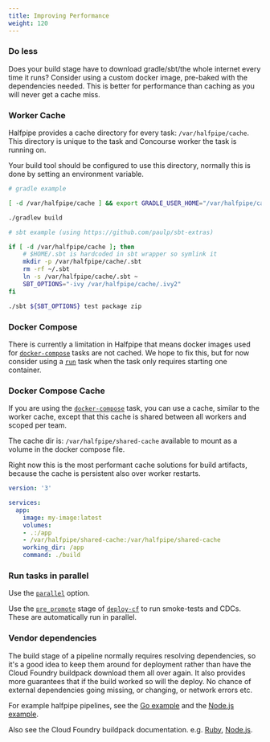 ```yaml
---
title: Improving Performance
weight: 120
---
```


### Do less

Does your build stage have to download gradle/sbt/the whole internet every time it runs? Consider using a custom docker image, pre-baked with the dependencies needed. This is better for performance than caching as you will never get a cache miss.

### Worker Cache

Halfpipe provides a cache directory for every task: `/var/halfpipe/cache`. This directory is unique to the task and Concourse worker the task is running on.

Your build tool should be configured to use this directory, normally this is done by setting an environment variable.

```bash
# gradle example

[ -d /var/halfpipe/cache ] && export GRADLE_USER_HOME="/var/halfpipe/cache/.gradle"

./gradlew build
```

```bash
# sbt example (using https://github.com/paulp/sbt-extras)

if [ -d /var/halfpipe/cache ]; then
    # $HOME/.sbt is hardcoded in sbt wrapper so symlink it
    mkdir -p /var/halfpipe/cache/.sbt
    rm -rf ~/.sbt
    ln -s /var/halfpipe/cache/.sbt ~
    SBT_OPTIONS="-ivy /var/halfpipe/cache/.ivy2"
fi

./sbt ${SBT_OPTIONS} test package zip
```

### Docker Compose

There is currently a limitation in Halfpipe that means docker images used for [`docker-compose`](/manifest#docker-compose) tasks are not cached. We hope to fix this, but for now consider using a [`run`](/manifest#run) task when the task only requires starting one container.

### Docker Compose Cache

If you are using the [`docker-compose`](/manifest#docker-compose) task, you can use a cache, similar to the worker cache, except that this cache is shared between all workers and scoped per team.

The cache dir is: `/var/halfpipe/shared-cache` available to mount as a volume in the docker compose file.

Right now this is the most performant cache solutions for build artifacts, because the cache is persistent also over worker restarts.

```yaml
version: '3'

services:
  app:
    image: my-image:latest
    volumes:
    - .:/app
    - /var/halfpipe/shared-cache:/var/halfpipe/shared-cache
    working_dir: /app
    command: ./build
```

### Run tasks in parallel

Use the [`parallel`](/manifest/#parallel-tasks) option. 

Use the [`pre_promote`](/manifest#deploy-cf) stage of [`deploy-cf`](/manifest#deploy-cf) to run smoke-tests and CDCs. These are automatically run in parallel.


### Vendor dependencies

The build stage of a pipeline normally requires resolving dependencies, so it's a good idea to keep them around for deployment rather than have the Cloud Foundry buildpack download them all over again. It also provides more guarantees that if the build worked so will the deploy. No chance of external dependencies going missing, or changing, or network errors etc.

For example halfpipe pipelines, see the [Go example](https://github.com/springernature/halfpipe-examples/tree/master/golang) and the [Node.js example](https://github.com/springernature/halfpipe-examples/tree/master/nodejs).

Also see the Cloud Foundry buildpack documentation. e.g. [Ruby](https://docs.cloudfoundry.org/buildpacks/ruby/index.html#vendoring), [Node.js](https://docs.cloudfoundry.org/buildpacks/node/index.html#vendoring).
